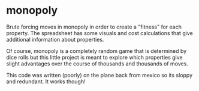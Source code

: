 # monopoly
Brute forcing moves in monopoly in order to create a "fitness" for each property. The spreadsheet has some visuals and cost calculations that give additional information about properties.

Of course, monopoly is a completely random game that is determined by dice rolls but this little project is meant to explore which properties give slight advantages over the course of thousands and thousands of moves. 

This code was written (poorly) on the plane back from mexico so its sloppy and redundant. It works though!

